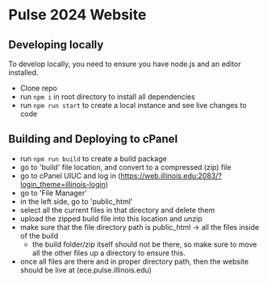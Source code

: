 # Pulse 2024 Website
## Developing locally
To develop locally, you need to ensure you have node.js and an editor installed.
- Clone repo
- run `npm i` in root directory to install all dependencies
- run `npm run start` to create a local instance and see live changes to code

## Building and Deploying to cPanel
- run `npm run build` to create a build package
- go to 'build' file location, and convert to a compressed (zip) file
- go to cPanel UIUC and log in (https://web.illinois.edu:2083/?login_theme=illinois-login)
- go to 'File Manager'
- in the left side, go to 'public_html'
- select all the current files in that directory and delete them
- upload the zipped build file into this location and unzip
- make sure that the file directory path is public_html -> all the files inside of the build
    - the build folder/zip itself should not be there, so make sure to move all the other files up a directory to ensure this.
- once all files are there and in proper directory path, then the website should be live at (ece.pulse.illinois.edu)
  
